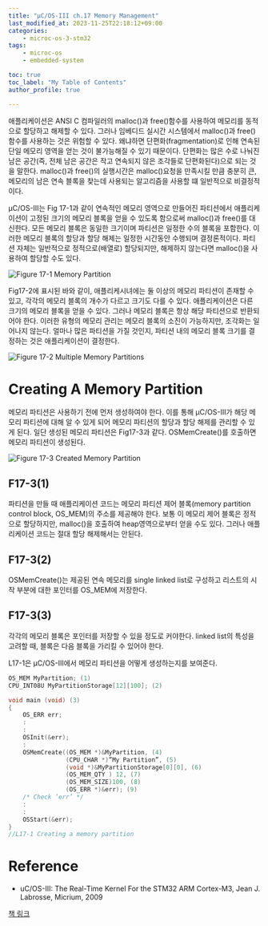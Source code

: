 ```yaml
---
title: "μC/OS-III ch.17 Memory Management"
last_modified_at: 2023-11-25T22:18:12+09:00
categories:
    - microc-os-3-stm32
tags:
    - microc-os
    - embedded-system

toc: true
toc_label: "My Table of Contents"
author_profile: true

---
```

애플리케이션은 ANSI C 컴파일러의 malloc()과 free()함수를 사용하여 메모리를 동적으로 할당하고 해제할 수 있다. 그러나 임베디드 실시간 시스템에서 malloc()과 free()함수를 사용하는 것은 위험할 수 있다. 왜냐하면 단편화(fragmentation)로 인해 연속된 단일 메모리 영역을 얻는 것이 불가능해질 수 있기 때문이다. 단편화는 많은 수로 나눠진 남은 공간(즉, 전체 남은 공간은 작고 연속되지 않은 조각들로 단편화된다)으로 되는 것을 말한다. malloc()과 free()의 실행시간은 malloc()요청을 만족시킬 만큼 충분히 큰, 메모리의 남은 연속 블록을 찾는데 사용되는 알고리즘을 사용할 떄 일반적으로 비결정적이다.

μC/OS-III는 Fig 17-1과 같이 연속적인 메모리 영역으로 만들어진 파티션에서 애플리케이션이 고정된 크기의 메모리 블록을 얻을 수 있도록 함으로써 malloc()과 free()를 대신한다. 모든 메모리 블록은 동일한 크기이며 파티션은 일정한 수의 블록을 포함한다. 이러한 메모리 블록의 할당과 할당 해제는 일정한 시간동안 수행되며 결정론적이다. 파티션 자체는 일반적으로 정적으로(배열로) 할당되지만, 해제하지 않는다면 malloc()을 사용하여 할당할 수도 있다.

![Figure 17-1 Memory Partition](https://github.com/minchoCoin/minchoCoin.github.io/assets/62372650/335882ac-384d-46f4-adf3-fc693b6a35e1)

Fig17-2에 표시된 바와 같이, 애플리케시녀에는 둘 이상의 메모리 파티션이 존재할 수 있고, 각각의 메모리 블록의 개수가 다르고 크기도 다를 수 있다. 애플리케이션은 다른 크기의 메모리 블록을 얻을 수 있다. 그러나 메모리 블록은 항상 해당 파티션으로 반환되어야 한다. 이러한 유형의 메모리 관리는 메모리 블록의 소진이 가능하지만, 조각화는 일어나지 않는다. 얼마나 많은 파티션을 가질 것인지, 파티션 내의 메모리 블록 크기를 결정하는 것은 애플리케이션이 결정한다.

![Figure 17-2 Multiple Memory Partitions](https://github.com/minchoCoin/minchoCoin.github.io/assets/62372650/1177beb1-3ce7-4528-90cc-e5ec87d3e8ee)

# Creating A Memory Partition
메모리 파티션은 사용하기 전에 먼저 생성하여야 한다. 이를 통해 μC/OS-III가 해당 메모리 파티션에 대해 알 수 있게 되어 메모리 파티션의 할당과 할당 해제를 관리할 수 있게 된다. 일단 생성된 메모리 파티션은 Fig17-3과 같다. OSMemCreate()를 호출하면 메모리 파티션이 생성된다.

![Figure 17-3 Created Memory Partition](https://github.com/minchoCoin/minchoCoin.github.io/assets/62372650/4e4b369c-0374-4c2b-8221-046966eb8b7d)

## F17-3(1)
파티션을 만들 때 애플리케이션 코드는 메모리 파티션 제어 블록(memory partition control block, OS_MEM)의 주소를 제공해야 한다. 보통 이 메모리 제어 블록은 정적으로 할당하지만, malloc()을 호출하여 heap영역으로부터 얻을 수도 있다. 그러나 애플리케이션 코드는 절대 할당 해제해서는 안된다.

## F17-3(2)
OSMemCreate()는 제공된 연속 메모리를 single linked list로 구성하고 리스트의 시작 부분에 대한 포인터를 OS_MEM에 저장한다.

## F17-3(3)
각각의 메모리 블록은 포인터를 저장할 수 있을 정도로 커야한다. linked list의 특성을 고려할 때, 블록은 다음 블록을 가리킬 수 있어야 한다.

L17-1은 μC/OS-III에서 메모리 파티션을 어떻게 생성하는지를 보여준다.

```c
OS_MEM MyPartition; (1)
CPU_INT08U MyPartitionStorage[12][100]; (2)

void main (void) (3)
{
    OS_ERR err;
    :
    :
    OSInit(&err);
    :
    OSMemCreate((OS_MEM *)&MyPartition, (4)
                (CPU_CHAR *)”My Partition”, (5)
                (void *)&MyPartitionStorage[0][0], (6)
                (OS_MEM_QTY ) 12, (7)
                (OS_MEM_SIZE)100, (8)
                (OS_ERR *)&err); (9)
    /* Check ’err’ */
    :
    :
    OSStart(&err);
}
//L17-1 Creating a memory partition
```
# Reference
 - uC/OS-III: The Real-Time Kernel For the STM32 ARM Cortex-M3, Jean J. Labrosse, Micrium, 2009

[책 링크](https://micrium.atlassian.net/wiki/spaces/osiiidoc/overview)
